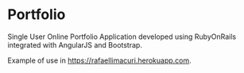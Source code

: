 Portfolio
=========

Single User Online Portfolio Application developed using RubyOnRails integrated with AngularJS and Bootstrap.

Example of use in <a href='https://rafaellimacuri.herokuapp.com' target='_blank'>https://rafaellimacuri.herokuapp.com</a>.
